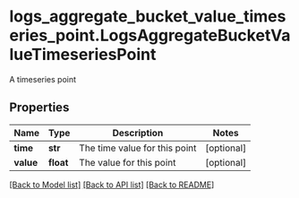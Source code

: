 # logs_aggregate_bucket_value_timeseries_point.LogsAggregateBucketValueTimeseriesPoint

A timeseries point
## Properties
Name | Type | Description | Notes
------------ | ------------- | ------------- | -------------
**time** | **str** | The time value for this point | [optional] 
**value** | **float** | The value for this point | [optional] 

[[Back to Model list]](README.md#documentation-for-models) [[Back to API list]](README.md#documentation-for-api-endpoints) [[Back to README]](README.md)


